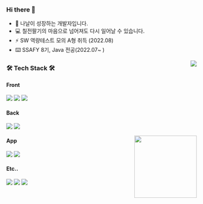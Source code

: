 ### Hi there 👋

- 🌱 나날이 성장하는 개발자입니다.
- 💻 칠전팔기의 마음으로 넘어져도 다시 일어날 수 있습니다. 
- ⚡ SW 역량테스트 모의 A형 취득 (2022.08)
- ⌨️ SSAFY 8기, Java 전공(2022.07~ )
<img align='right' src="http://mazassumnida.wtf/api/v2/generate_badge?boj=chms03330">

<h3 align="left"><b>🛠 Tech Stack 🛠</b></h3>
<h4 align="left"><b>Front</b></h4>
<p align="left">
<img src="https://img.shields.io/badge/HTML5-E34F26?style=for-the-badge&logo=HTML5&logoColor=white"/>
<img src="https://img.shields.io/badge/CSS3-1572B6?style=for-the-badge&logo=CSS3&logoColor=white"/>
<img src="https://img.shields.io/badge/JavaScript-F7DF1E?style=for-the-badge&logo=JavaScript&logoColor=white"/>
 </p>
<h4 align="left"><b>Back</b></h4>
<p align="left">
<img src="https://img.shields.io/badge/Spring-6DB33F?style=for-the-badge&logo=Spring&logoColor=white">
<img src="https://img.shields.io/badge/java-007396?style=for-the-badge&logo=java&logoColor=white">
 </p>
 <img align='right' src="https://github-readme-stats.vercel.app/api?username=choijeongon" height="165">
<h4 align="left"><b>App</b></h4>
<p align="left">
<img src="https://img.shields.io/badge/Flutter-02569B?style=for-the-badge&logo=Flutter&logoColor=white">
<img src="https://img.shields.io/badge/Dart-0175C2?style=for-the-badge&logo=Dart&logoColor=white">
 </p>
<h4 align="left"><b>Etc..</b></h4>
<p align="left">
<img src="https://img.shields.io/badge/MySQL-4479A1?style=for-the-badge&logo=MySQL&logoColor=white"/>
<img src="https://img.shields.io/badge/firebase-FFCA28?style=for-the-badge&logo=firebase&logoColor=white">
<img src="https://img.shields.io/badge/git-F05032?style=for-the-badge&logo=git&logoColor=white">
</p>

<!--
<p align="left">
[![Anurag's GitHub stats](https://github-readme-stats.vercel.app/api?username=choijeongon)](https://github.com/anuraghazra/github-readme-stats)
</p>
 [![Solved.ac Profile](http://mazassumnida.wtf/api/v2/generate_badge?boj=chms03330)](https://solved.ac/chms03330)
<img src="https://img.shields.io/badge/springboot-#6DB33F?style=for-the-badge&logo=springboot&logoColor=white">
<img src="https://img.shields.io/badge/Node.js-339933?style=flat-square&logo=Node.js&logoColor=white"/>
<img src="https://img.shields.io/badge/Amazon AWS-232F3E?style=flat-square&logo=Amazon%20AWS&logoColor=white"/></a> &nbsp
-->

<!--
**choijeongon/choijeongon** is a ✨ _special_ ✨ repository because its `README.md` (this file) appears on your GitHub profile.

Here are some ideas to get you started:

- 🔭 I’m currently working on ...
- 🌱 I’m currently learning ...
- 👯 I’m looking to collaborate on ...
- 🤔 I’m looking for help with ...
- 💬 Ask me about ...
- 📫 How to reach me: ...
- 😄 Pronouns: ...
- ⚡ Fun fact: ...
-->
